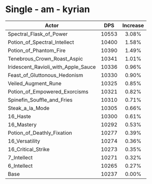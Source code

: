 # Single - am - kyrian
| Actor | DPS | Increase |
|---|:---:|:---:|
|Spectral_Flask_of_Power|10553|3.08%|
|Potion_of_Spectral_Intellect|10400|1.58%|
|Potion_of_Phantom_Fire|10390|1.49%|
|Tenebrous_Crown_Roast_Aspic|10341|1.01%|
|Iridescent_Ravioli_with_Apple_Sauce|10336|0.96%|
|Feast_of_Gluttonous_Hedonism|10330|0.90%|
|Veiled_Augment_Rune|10325|0.85%|
|Potion_of_Empowered_Exorcisms|10321|0.82%|
|Spinefin_Souffle_and_Fries|10310|0.71%|
|Steak_a_la_Mode|10305|0.66%|
|16_Haste|10300|0.61%|
|16_Mastery|10292|0.53%|
|Potion_of_Deathly_Fixation|10277|0.39%|
|16_Versatility|10274|0.36%|
|16_Critical_Strike|10273|0.35%|
|7_Intellect|10271|0.32%|
|6_Intellect|10265|0.27%|
|Base|10237|0.00%|
